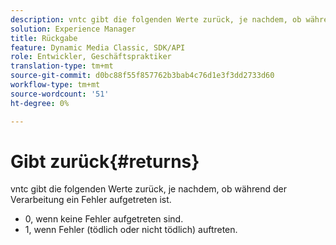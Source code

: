 ```yaml
---
description: vntc gibt die folgenden Werte zurück, je nachdem, ob während der Verarbeitung ein Fehler aufgetreten ist.
solution: Experience Manager
title: Rückgabe
feature: Dynamic Media Classic, SDK/API
role: Entwickler, Geschäftspraktiker
translation-type: tm+mt
source-git-commit: d0bc88f55f857762b3bab4c76d1e3f3dd2733d60
workflow-type: tm+mt
source-wordcount: '51'
ht-degree: 0%

---
```



# Gibt zurück{#returns}

vntc gibt die folgenden Werte zurück, je nachdem, ob während der Verarbeitung ein Fehler aufgetreten ist.

* 0, wenn keine Fehler aufgetreten sind.
* 1, wenn Fehler (tödlich oder nicht tödlich) auftreten.

